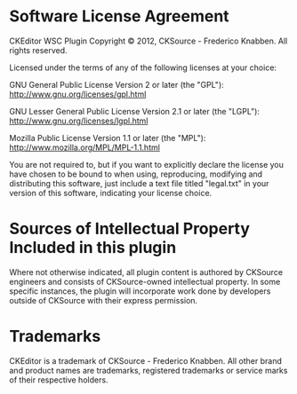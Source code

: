 # Software License Agreement

CKEditor WSC Plugin Copyright © 2012, CKSource - Frederico Knabben. All rights reserved.

Licensed under the terms of any of the following licenses at your choice:

GNU General Public License Version 2 or later (the "GPL"): http://www.gnu.org/licenses/gpl.html

GNU Lesser General Public License Version 2.1 or later (the "LGPL"): http://www.gnu.org/licenses/lgpl.html

Mozilla Public License Version 1.1 or later (the "MPL"): http://www.mozilla.org/MPL/MPL-1.1.html

You are not required to, but if you want to explicitly declare the license you have chosen to be bound to when using, reproducing, modifying and distributing this software, just include a text file titled "legal.txt" in your version of this software, indicating your license choice.

# Sources of Intellectual Property Included in this plugin

Where not otherwise indicated, all plugin content is authored by CKSource engineers and consists of CKSource-owned intellectual property. In some specific instances, the plugin will incorporate work done by developers outside of CKSource with their express permission.

# Trademarks

CKEditor is a trademark of CKSource - Frederico Knabben. All other brand and product names are trademarks, registered trademarks or service marks of their respective holders.
